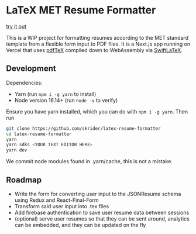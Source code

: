 # LaTeX MET Resume Formatter

[try it out](https://latex-resume-formatter.vercel.app/)

This is a WIP project for formatting resumes according to the MET standard template from a flexible form input to PDF files. It is a Next.js app running on Vercel that uses [pdfTeX](https://en.wikipedia.org/wiki/PdfTeX) compiled down to WebAssembly via [SwiftLaTeX](https://github.com/SwiftLaTeX/SwiftLaTeX).

## Development

Dependencies:

- Yarn (run `npm i -g yarn` to install)
- Node version 16.14+ (run `node -v` to verify)

Ensure you have yarn installed, which you can do with `npm i -g yarn`. Then run

```bash
git clone https://github.com/skrider/latex-resume-formatter
cd latex-resume-formatter
yarn
yarn sdks <YOUR TEXT EDITOR HERE>
yarn dev
```

We commit node modules found in .yarn/cache, this is not a mistake.

## Roadmap

- Write the form for converting user input to the JSONResume schema using Redux and React-Final-Form
- Transform said user input into .tex files
- Add firebase authentication to save user resume data between sessions
- (optional) serve user resumes so that they can be sent around, analytics can be embedded, and they can be updated on the fly
